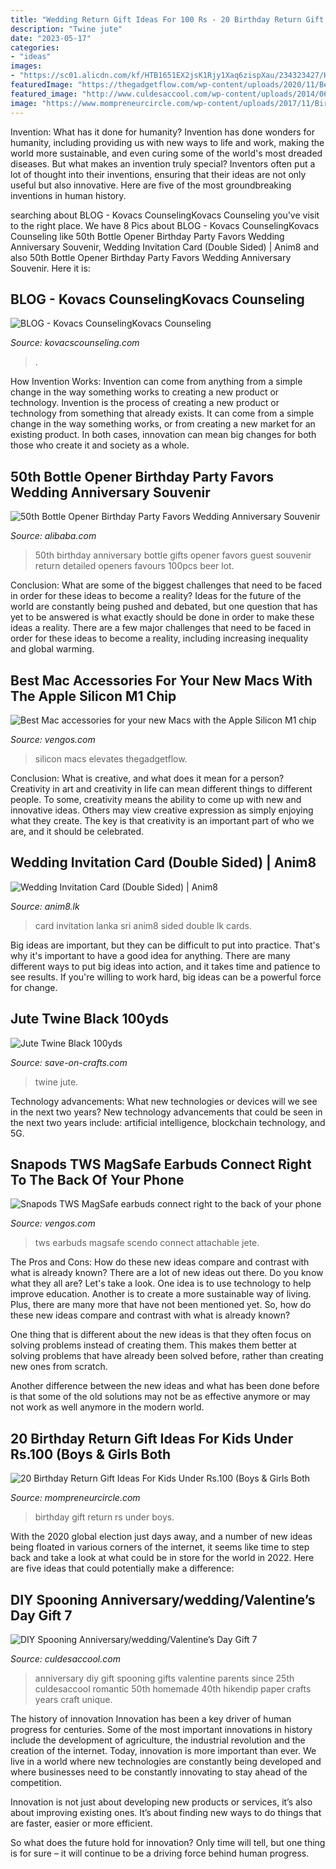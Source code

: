 ```yaml
---
title: "Wedding Return Gift Ideas For 100 Rs - 20 Birthday Return Gift Ideas For Kids Under Rs.100 (boys &amp; Girls Both"
description: "Twine jute"
date: "2023-05-17"
categories:
- "ideas"
images:
- "https://sc01.alicdn.com/kf/HTB1651EX2jsK1Rjy1Xaq6zispXau/234323427/HTB1651EX2jsK1Rjy1Xaq6zispXau.jpg"
featuredImage: "https://thegadgetflow.com/wp-content/uploads/2020/11/Best-Mac-accessories-for-your-new-Apple-M1-Silicon-Macs.jpg"
featured_image: "http://www.culdesaccool.com/wp-content/uploads/2014/06/spooning-7.jpg"
image: "https://www.mompreneurcircle.com/wp-content/uploads/2017/11/Birthday-Return-Gift-Ideas-For-Kids.jpg"
---
```



Invention: What has it done for humanity?
Invention has done wonders for humanity, including providing us with new ways to life and work, making the world more sustainable, and even curing some of the world's most dreaded diseases. But what makes an invention truly special? Inventors often put a lot of thought into their inventions, ensuring that their ideas are not only useful but also innovative. Here are five of the most groundbreaking inventions in human history.

	

		
searching about BLOG - Kovacs CounselingKovacs Counseling you've visit to the right place. We have 8 Pics about BLOG - Kovacs CounselingKovacs Counseling like 50th Bottle Opener Birthday Party Favors Wedding Anniversary Souvenir, Wedding Invitation Card (Double Sided) | Anim8 and also 50th Bottle Opener Birthday Party Favors Wedding Anniversary Souvenir. Here it is:
		
    
## BLOG - Kovacs CounselingKovacs Counseling

<img loading=lazy src="https://i.ytimg.com/vi/PWMFUFkxGdw/maxresdefault.jpg" onerror="this.onerror=null;this.src='https://tse4.mm.bing.net/th?id=OIP.WCEM1cdZmiPQQIjyo3BnWAHaEK&amp;pid=15.1';" alt="BLOG - Kovacs CounselingKovacs Counseling">

_Source: kovacscounseling.com_

>. 

	

How Invention Works: Invention can come from anything from a simple change in the way something works to creating a new product or technology.
Invention is the process of creating a new product or technology from something that already exists. It can come from a simple change in the way something works, or from creating a new market for an existing product. In both cases, innovation can mean big changes for both those who create it and society as a whole.

    
## 50th Bottle Opener Birthday Party Favors Wedding Anniversary Souvenir

<img loading=lazy src="https://sc01.alicdn.com/kf/HTB1651EX2jsK1Rjy1Xaq6zispXau/234323427/HTB1651EX2jsK1Rjy1Xaq6zispXau.jpg" onerror="this.onerror=null;this.src='https://tse2.mm.bing.net/th?id=OIP.JnO3qZedXpwbs_wa_javAwHaHa&amp;pid=15.1';" alt="50th Bottle Opener Birthday Party Favors Wedding Anniversary Souvenir">

_Source: alibaba.com_

>50th birthday anniversary bottle gifts opener favors guest souvenir return detailed openers favours 100pcs beer lot. 

	

Conclusion: What are some of the biggest challenges that need to be faced in order for these ideas to become a reality?
Ideas for the future of the world are constantly being pushed and debated, but one question that has yet to be answered is what exactly should be done in order to make these ideas a reality. There are a few major challenges that need to be faced in order for these ideas to become a reality, including increasing inequality and global warming.

    
## Best Mac Accessories For Your New Macs With The Apple Silicon M1 Chip

<img loading=lazy src="https://thegadgetflow.com/wp-content/uploads/2020/11/Best-Mac-accessories-for-your-new-Apple-M1-Silicon-Macs.jpg" onerror="this.onerror=null;this.src='https://tse2.mm.bing.net/th?id=OIP.oObxLEtBFvI69fl9rc0ewAHaEK&amp;pid=15.1';" alt="Best Mac accessories for your new Macs with the Apple Silicon M1 chip">

_Source: vengos.com_

>silicon macs elevates thegadgetflow. 

	

Conclusion: What is creative, and what does it mean for a person?
Creativity in art and creativity in life can mean different things to different people. To some, creativity means the ability to come up with new and innovative ideas. Others may view creative expression as simply enjoying what they create. The key is that creativity is an important part of who we are, and it should be celebrated.

    
## Wedding Invitation Card (Double Sided) | Anim8

<img loading=lazy src="http://www.anim8.lk/media/catalog/product/cache/1/image/1800x/040ec09b1e35df139433887a97daa66f/f/r/front_and_back_8.jpg" onerror="this.onerror=null;this.src='https://tse3.mm.bing.net/th?id=OIP.zdoR4OO2XeMIABZo5nqcfQHaHa&amp;pid=15.1';" alt="Wedding Invitation Card (Double Sided) | Anim8">

_Source: anim8.lk_

>card invitation lanka sri anim8 sided double lk cards. 

	

Big ideas are important, but they can be difficult to put into practice. That's why it's important to have a good idea for anything. There are many different ways to put big ideas into action, and it takes time and patience to see results. If you're willing to work hard, big ideas can be a powerful force for change.

    
## Jute Twine Black 100yds

<img loading=lazy src="https://d28xhcgddm1buq.cloudfront.net/product-images/black-jute-twine-100-yds-3.jpg" onerror="this.onerror=null;this.src='https://tse1.mm.bing.net/th?id=OIP.D-MMILuv_lfJd6QAe5auogAAAA&amp;pid=15.1';" alt="Jute Twine Black 100yds">

_Source: save-on-crafts.com_

>twine jute. 

	

Technology advancements: What new technologies or devices will we see in the next two years?
New technology advancements that could be seen in the next two years include: artificial intelligence, blockchain technology, and 5G.

    
## Snapods TWS MagSafe Earbuds Connect Right To The Back Of Your Phone

<img loading=lazy src="https://thegadgetflow.com/wp-content/uploads/2020/11/Snapods-TWS-MagSafe-Earbuds-01.jpg" onerror="this.onerror=null;this.src='https://tse3.mm.bing.net/th?id=OIP.5l_GEubjhq79P539cODIjgHaEK&amp;pid=15.1';" alt="Snapods TWS MagSafe earbuds connect right to the back of your phone">

_Source: vengos.com_

>tws earbuds magsafe scendo connect attachable jete. 

	

The Pros and Cons: How do these new ideas compare and contrast with what is already known?
There are a lot of new ideas out there. Do you know what they all are? Let's take a look. 
One idea is to use technology to help improve education. Another is to create a more sustainable way of living. Plus, there are many more that have not been mentioned yet. So, how do these new ideas compare and contrast with what is already known?

One thing that is different about the new ideas is that they often focus on solving problems instead of creating them. This makes them better at solving problems that have already been solved before, rather than creating new ones from scratch. 

Another difference between the new ideas and what has been done before is that some of the old solutions may not be as effective anymore or may not work as well anymore in the modern world.

    
## 20 Birthday Return Gift Ideas For Kids Under Rs.100 (Boys &amp; Girls Both

<img loading=lazy src="https://www.mompreneurcircle.com/wp-content/uploads/2017/11/Birthday-Return-Gift-Ideas-For-Kids.jpg" onerror="this.onerror=null;this.src='https://tse2.mm.bing.net/th?id=OIP.lSiCfTsDzGm8g6jCBDpz0QHaDz&amp;pid=15.1';" alt="20 Birthday Return Gift Ideas For Kids Under Rs.100 (Boys &amp; Girls Both">

_Source: mompreneurcircle.com_

>birthday gift return rs under boys. 

	

With the 2020 global election just days away, and a number of new ideas being floated in various corners of the internet, it seems like time to step back and take a look at what could be in store for the world in 2022. Here are five ideas that could potentially make a difference: 

    
## DIY Spooning Anniversary/wedding/Valentine’s Day Gift 7

<img loading=lazy src="http://www.culdesaccool.com/wp-content/uploads/2014/06/spooning-7.jpg" onerror="this.onerror=null;this.src='https://tse2.mm.bing.net/th?id=OIP.mrmhuDcfnD64TEgni3uoVAHaJ4&amp;pid=15.1';" alt="DIY Spooning Anniversary/wedding/Valentine’s Day Gift 7">

_Source: culdesaccool.com_

>anniversary diy gift spooning gifts valentine parents since 25th culdesaccool romantic 50th homemade 40th hikendip paper crafts years craft unique. 

	

The history of innovation
Innovation has been a key driver of human progress for centuries. Some of the most important innovations in history include the development of agriculture, the industrial revolution and the creation of the internet.
Today, innovation is more important than ever. We live in a world where new technologies are constantly being developed and where businesses need to be constantly innovating to stay ahead of the competition.

Innovation is not just about developing new products or services, it’s also about improving existing ones. It’s about finding new ways to do things that are faster, easier or more efficient.

So what does the future hold for innovation? Only time will tell, but one thing is for sure – it will continue to be a driving force behind human progress.

